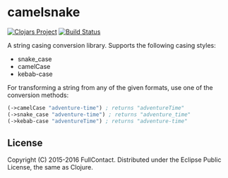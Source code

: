 # camelsnake

[![Clojars Project](https://img.shields.io/clojars/v/fullcontact/camelsnake.svg)](https://clojars.org/fullcontact/camelsnake)
[![Build Status](https://travis-ci.org/fullcontact/camelsnake.svg?branch=master)](https://travis-ci.org/fullcontact/camelsnake)

A string casing conversion library. Supports the following casing styles:

* snake_case
* camelCase
* kebab-case

For transforming a string from any of the given formats, use one of the
conversion methods:

```clojure
(->camelCase "adventure-time") ; returns "adventureTime"
(->snake_case "adventure-time") ; returns "adventure_time"
(->kebab-case "adventureTime") ; returns "adventure-time"
```


## License

Copyright (C) 2015-2016 FullContact. Distributed under the
Eclipse Public License, the same as Clojure.
